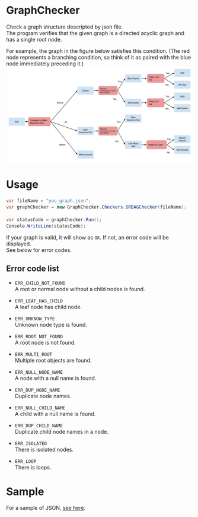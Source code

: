 # GraphChecker
Check a graph structure descripted by json file.  
The program verifies that the given graph is a directed acyclic graph and has a single root node.

For example, the graph in the figure below satisfies this condition. (The red node represents a branching condition, so think of it as paired with the blue node immediately preceding it.)  
![Sub types of star](https://github.com/atsuhiron/GraphChecker/blob/main/GraphChecker/GraphChecker/img/star_category.en.png)

# Usage
```C#
var fileName = "you_graph.json";
var graphChecker = new GraphChecker.Checkers.SRDAGChecker(fileName);

var statusCode = graphChecker.Run();
Console.WriteLine(statusCode);
```

If your graph is valid, it will show as `OK`. If not, an error code will be displayed.  
See below for error codes.

## Error code list
- `ERR_CHILD_NOT_FOUND`  
A root or normal node without a child nodes is found.

- `ERR_LEAF_HAS_CHILD`  
A leaf node has child node.

- `ERR_UNKNOW_TYPE`  
Unknown node type is found.

- `ERR_ROOT_NOT_FOUND`  
A root node is not found.

- `ERR_MULTI_ROOT`  
Multiple root objects are found.

- `ERR_NULL_NODE_NAME`  
A node with a null name is found.

- `ERR_DUP_NODE_NAME`  
Duplicate node names.

- `ERR_NULL_CHILD_NAME`  
A child with a null name is found.

- `ERR_DUP_CHILD_NAME`  
Duplicate child node names in a node.

- `ERR_ISOLATED`  
There is isolated nodes.

- `ERR_LOOP`  
There is loops.

# Sample
For a sample of JSON, [see here](https://github.com/atsuhiron/GraphChecker/tree/main/GraphChecker/GraphChecker/Samples).